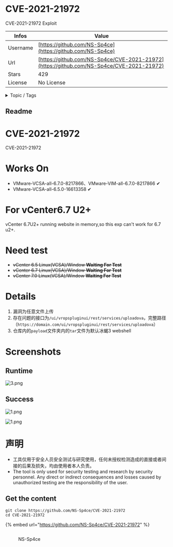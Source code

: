 # CVE-2021-21972

CVE-2021-21972 Exploit

| Infos    | Value                                                              |
| -------- | -------------------------------------------------------------------|
| Username | [https://github.com/NS-Sp4ce](https://github.com/NS-Sp4ce) |
| Url      | [https://github.com/NS-Sp4ce/CVE-2021-21972](https://github.com/NS-Sp4ce/CVE-2021-21972)                                               |
| Stars    | 429                                                          |
| License  | No License                                                        |

<details>

<summary>Topic / Tags</summary>

* cve-2021-21972

</details>

## Readme

# CVE-2021-21972
CVE-2021-21972


# Works On

- VMware-VCSA-all-6.7.0-8217866、VMware-VIM-all-6.7.0-8217866 ✔
- VMware-VCSA-all-6.5.0-16613358 ✔

# For vCenter6.7 U2+
vCenter 6.7U2+ running website in memory,so this exp can't work for 6.7 u2+.

# Need test

- ~~vCenter 6.5 Linux(VCSA)/Window **Waiting For Test**~~
- ~~vCenter 6.7 Linux(VCSA)/Window **Waiting For Test**~~
- ~~vCenter 7.0 Linux(VCSA)/Window **Waiting For Test**~~

# Details

1. 漏洞为任意文件上传
2. 存在问题的接口为`/ui/vropspluginui/rest/services/uploadova`，完整路径（`https://domain.com/ui/vropspluginui/rest/services/uploadova`）
3. 仓库内的`payload`文件夹内的`tar`文件为默认冰蝎3 webshell

#  Screenshots

## Runtime

![3.png](/img/3.png)

## Success



![1.png](/img/1.png)

![1.png](/img/2.png)

# 声明

- 工具仅用于安全人员安全测试与研究使用，任何未授权检测造成的直接或者间接的后果及损失，均由使用者本人负责。
- The tool is only used for security testing and research by security personnel. Any direct or indirect consequences and losses caused by unauthorized testing are the responsibility of the user.



## Get the content

```
git clone https://github.com/NS-Sp4ce/CVE-2021-21972
cd CVE-2021-21972
```

{% embed url="https://github.com/NS-Sp4ce/CVE-2021-21972" %}

<figure><img src="https://avatars.githubusercontent.com/u/33349032?v=4" alt=""><figcaption><p>NS-Sp4ce</p></figcaption></figure>
